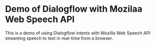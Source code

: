 # Demo of Dialogflow with Mozilaa Web Speech API

This is a demo of using Dialogflow intents with Mozilla Web Speech API streaming speech to text in real-time from a browser.
